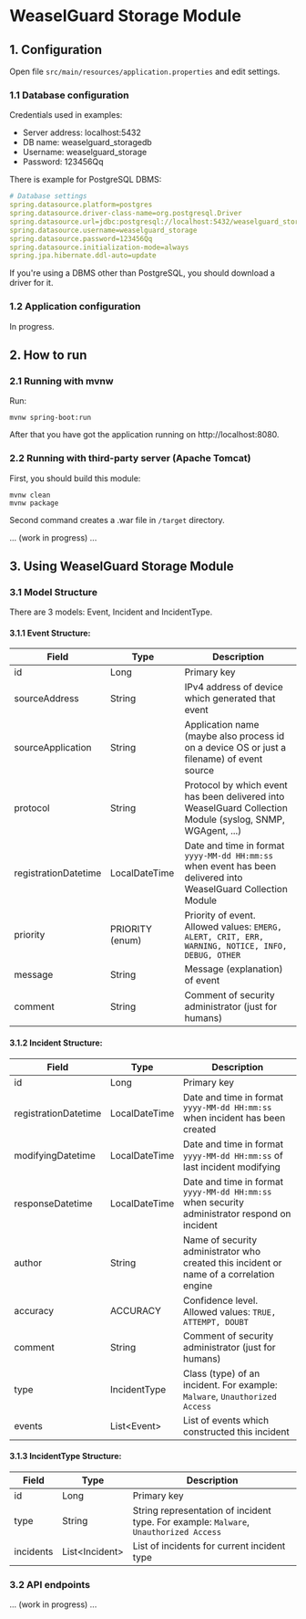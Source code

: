 # WeaselGuard Storage Module

## 1. Configuration
Open file `src/main/resources/application.properties` and edit settings.

### 1.1 Database configuration
Credentials used in examples:
- Server address: localhost:5432
- DB name: weaselguard_storagedb
- Username: weaselguard_storage
- Password: 123456Qq

There is example for PostgreSQL DBMS:
```yaml
# Database settings
spring.datasource.platform=postgres
spring.datasource.driver-class-name=org.postgresql.Driver
spring.datasource.url=jdbc:postgresql://localhost:5432/weaselguard_storagedb
spring.datasource.username=weaselguard_storage
spring.datasource.password=123456Qq
spring.datasource.initialization-mode=always
spring.jpa.hibernate.ddl-auto=update
```

If you're using a DBMS other than PostgreSQL, you should download a driver for it.

### 1.2 Application configuration
In progress.



## 2. How to run

### 2.1 Running with mvnw

Run:
```shell
mvnw spring-boot:run
```
After that you have got the application running on http://localhost:8080.

### 2.2 Running with third-party server (Apache Tomcat)
First, you should build this module:
```shell
mvnw clean
mvnw package
```
Second command creates a .war file in `/target` directory.

... (work in progress) ...



## 3. Using WeaselGuard Storage Module

### 3.1 Model Structure
There are 3 models: Event, Incident and IncidentType.

#### 3.1.1 Event Structure:
| Field | Type | Description |
|-------|------|-------------|
| id | Long | Primary key |
| sourceAddress | String | IPv4 address of device which generated that event|
| sourceApplication | String | Application name (maybe also process id on a device OS or just a filename) of event source |
| protocol | String | Protocol by which event has been delivered into WeaselGuard Collection Module (syslog, SNMP, WGAgent, ...) |
| registrationDatetime | LocalDateTime | Date and time in format `yyyy-MM-dd HH:mm:ss` when event has been delivered into WeaselGuard Collection Module |
| priority | PRIORITY (enum) | Priority of event. Allowed values: `EMERG, ALERT, CRIT, ERR, WARNING, NOTICE, INFO, DEBUG, OTHER` |
| message | String | Message (explanation) of event |
| comment | String | Comment of security administrator (just for humans) |

#### 3.1.2 Incident Structure:
| Field | Type | Description |
|-------|------|-------------|
| id | Long | Primary key |
| registrationDatetime | LocalDateTime | Date and time in format `yyyy-MM-dd HH:mm:ss` when incident has been created |
| modifyingDatetime | LocalDateTime | Date and time in format `yyyy-MM-dd HH:mm:ss` of last incident modifying |
| responseDatetime | LocalDateTime | Date and time in format `yyyy-MM-dd HH:mm:ss` when security administrator respond on incident |
| author | String | Name of security administrator who created this incident or name of a correlation engine |
| accuracy | ACCURACY | Confidence level. Allowed values: `TRUE, ATTEMPT, DOUBT` |
| comment | String | Comment of security administrator (just for humans) |
| type | IncidentType | Class (type) of an incident. For example: `Malware`, `Unauthorized Access` |
| events | List\<Event\> | List of events which constructed this incident |

#### 3.1.3 IncidentType Structure:
| Field | Type | Description |
|-------|------|-------------|
| id | Long | Primary key |
| type | String | String representation of incident type. For example: `Malware`, `Unauthorized Access` |
| incidents | List\<Incident\> | List of incidents for current incident type |

### 3.2 API endpoints
... (work in progress) ...
